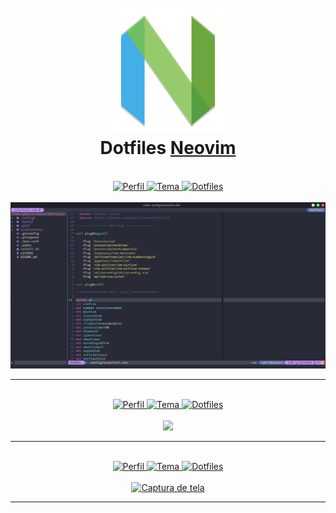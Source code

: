 <h1 align="center">
    <br><img src="../src/neovim-icon.png" alt="Neovim Icon" width="200"><br>
    Dotfiles <a href="https://github.com/neovim/neovim">Neovim</a>
</h1>

<br>

<div align="center">
    <a href="https://github.com/gabrielcaussi">
        <img src="https://img.shields.io/badge/usuário-gabrielcaussi-%2322252f?style=for-the-badge" alt="Perfil"/>
    </a>
    <a href="https://draculatheme.com/vim">
        <img src="https://img.shields.io/badge/tema-dracula_theme-%2322252f?style=for-the-badge" alt="Tema"/>
    </a>
    <a href="https://github.com/gabrielcaussi/dotfiles/blob/main/.config/nvim/init.vim">
        <img src="https://img.shields.io/badge/dotfiles-%2322252f?style=for-the-badge" alt="Dotfiles"/>
    </a>
</div>

<br>

<div align="center">
    <a href="https://github.com/gabrielcaussi/dotfiles/blob/main/.config/nvim/init.vim">
        <img src="https://raw.githubusercontent.com/gabrielcaussi/dotfiles/main/screenshots/nvim-gabrielcaussi.png" alt="Captura de tela"/>
    </a>
    <br>
</div>

---

<br>

<div align="center">
    <a href="https://github.com/vinibispo">
        <img src="https://img.shields.io/badge/usuário-vinibispo-%2322252f?style=for-the-badge" alt="Perfil"/>
    </a>
    <a href="https://github.com/morhetz/gruvbox">
        <img src="https://img.shields.io/badge/tema-gruvbox-%2322252f?style=for-the-badge" alt="Tema"/>
    </a>
    <a href="https://github.com/vinibispo/dotfiles/tree/master/nvim">
        <img src="https://img.shields.io/badge/dotfiles-%2322252f?style=for-the-badge" alt="Dotfiles"/>
    </a>
</div>

<br>

<div align="center">
    <a href="https://github.com/vinibispo/dotfiles/tree/master/nvim/.config/nvim">
        <img src="https://user-images.githubusercontent.com/48097622/125174233-27919e80-e19a-11eb-9277-74ff22c9db70.png"/>
    </a>
    <br>
</div>

---

<br>

<div align="center">
    <a href="https://github.com/vibraniumdev">
        <img src="https://img.shields.io/badge/usuário-vibraniumdev-%2322252f?style=for-the-badge" alt="Perfil"/>
    </a>
    <a href="https://github.com/vibraniumdev/dotfiles/tree/main/nvim-config">
        <img src="https://img.shields.io/badge/tema-pywal-%2322252f?style=for-the-badge" alt="Tema"/>
    </a>
    <a href="https://github.com/vibraniumdev/dotfiles#dotfiles">
        <img src="https://img.shields.io/badge/dotfiles-%2322252f?style=for-the-badge" alt="Dotfiles"/>
    </a>
</div>
<br>

<div align="center">
    <a href="https://github.com/vibraniumdev/dotfiles">
        <img src="https://raw.githubusercontent.com/vibraniumdev/dotfiles/main/media/nvim.png" alt="Captura de tela"/>
    </a>
    <br>
</div>

---

